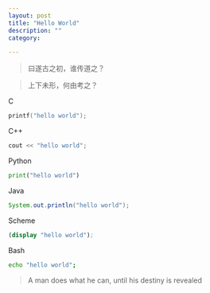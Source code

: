 ```yaml
---
layout: post
title: "Hello World"
description: ""
category: 

---
```

>曰遂古之初，谁传道之？

>上下未形，何由考之？

C		

```c
printf("hello world");
```

C++

```cpp
cout << "hello world"; 
```

Python

```python
print("hello world")
```


Java

```java
System.out.println("hello world");
```

Scheme	

```scheme
(display "hello world");  
```

Bash

```bash
echo "hello world"; 
```

> A man does what he can, until his destiny is revealed
